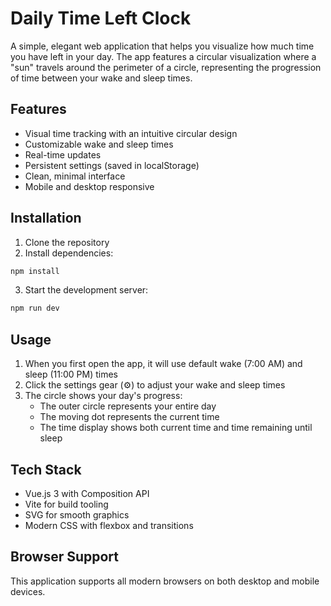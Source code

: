 # Daily Time Left Clock

A simple, elegant web application that helps you visualize how much time you have left in your day. The app features a circular visualization where a "sun" travels around the perimeter of a circle, representing the progression of time between your wake and sleep times.

## Features

- Visual time tracking with an intuitive circular design
- Customizable wake and sleep times
- Real-time updates
- Persistent settings (saved in localStorage)
- Clean, minimal interface
- Mobile and desktop responsive

## Installation

1. Clone the repository
2. Install dependencies:
```bash
npm install
```
3. Start the development server:
```bash
npm run dev
```

## Usage

1. When you first open the app, it will use default wake (7:00 AM) and sleep (11:00 PM) times
2. Click the settings gear (⚙️) to adjust your wake and sleep times
3. The circle shows your day's progress:
   - The outer circle represents your entire day
   - The moving dot represents the current time
   - The time display shows both current time and time remaining until sleep

## Tech Stack

- Vue.js 3 with Composition API
- Vite for build tooling
- SVG for smooth graphics
- Modern CSS with flexbox and transitions

## Browser Support

This application supports all modern browsers on both desktop and mobile devices.
